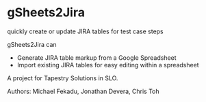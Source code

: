 # gSheets2Jira
quickly create or update JIRA tables for test case steps

gSheets2Jira can
* Generate JIRA table markup from a Google Spreadsheet
* Import existing JIRA tables for easy editing within a spreadsheet

A project for Tapestry Solutions in SLO.

Authors:
Michael Fekadu, Jonathan Devera, Chris Toh 
